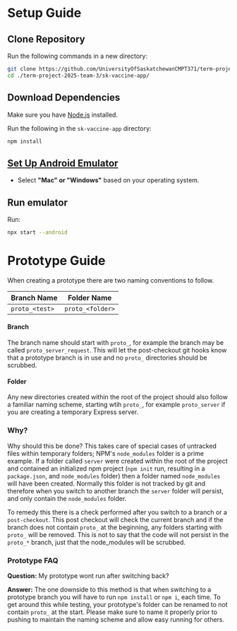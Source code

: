 # Setup Guide

## Clone Repository
Run the following commands in a new directory:

```bash
git clone https://github.com/UniversityOfSaskatchewanCMPT371/term-project-2025-team-3.git
cd ./term-project-2025-team-3/sk-vaccine-app/
```

## Download Dependencies
Make sure you have [Node.js](https://nodejs.org) installed.

Run the following in the `sk-vaccine-app` directory:

```bash
npm install
```

## [Set Up Android Emulator](https://docs.expo.dev/get-started/set-up-your-environment/?mode=development-build&platform=android&device=simulated#set-up-android-studio)
- Select **"Mac" or "Windows"** based on your operating system.

## Run emulator  
Run:  
```bash
npx start --android
```

# Prototype Guide

When creating a prototype there are two naming conventions to follow.

|Branch Name|Folder Name|
|-------------|------------|
|`proto_<test>`|`proto_<folder>`|


#### Branch
The branch name should start with `proto_`, for example the branch may be called `proto_server_request`. This will let the post-checkout git hooks know that a prototype branch is in use and no `proto_` directories should be scrubbed.
#### Folder
Any new directories created within the root of the project should also follow a familiar naming scheme, starting wtih `proto_`, for example `proto_server` if you are creating a temporary Express server.

### Why?

Why should this be done? This takes care of special cases of untracked files within temporary folders; NPM's `node_modules` folder is a prime example. If a folder called `server` were created within the root of the project and contained an initialized npm project (`npm init` run, resulting in a `package.json`, and `node_modules` folder) then a folder named `node_modules` will have been created. Normally this folder is not tracked by git and therefore when you switch to another branch the `server` folder will persist, and only contain the `node_modules` folder.

To remedy this there is a check performed after you switch to a branch or a `post-checkout`. This post checkout will check the current branch and if the branch does not contain `proto_` at the beginning, any folders starting with `proto_` will be removed. This is not to say that the code will not persist in the `proto_*` branch, just that the node_modules will be scrubbed.

### Prototype FAQ
**Question:**  My prototype wont run after switching back?

**Answer:** The one downside to this method is that when switching to a prototype branch you will have to run `npm install` or `npm i`, each time. To get around this while testing, your prototype's folder can be renamed to not contain `proto_` at the start. Please make sure to name it properly prior to pushing to maintain the naming scheme and allow easy running for others.


